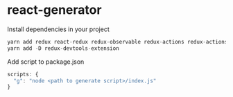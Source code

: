# react-generator

Install dependencies in your project
```js
yarn add redux react-redux redux-observable redux-actions redux-actions-ts axios-observable
yarn add -D redux-devtools-extension
```

Add script to package.json
```js
scripts: {
  "g": "node <path to generate script>/index.js"
}
```
